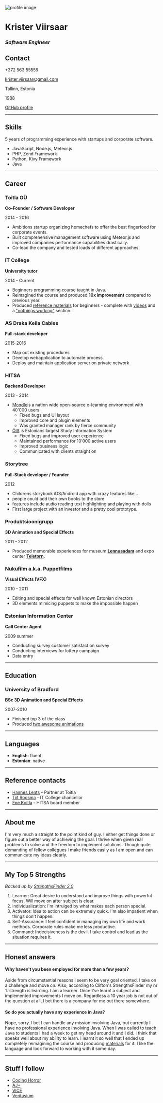 ![profile image](http://krister.ee/face.png)

# Krister Viirsaar
### *Software Engineer*

## Contact

+372 563 55555

krister.viirsaar@gmail.com

Tallinn, Estonia

1988

[GitHub profile](https://github.com/KristerV)

-----

## Skills

5 years of programming experience with startups and corporate software.

* JavaScript, Node.js, Meteor.js
* PHP, Zend Framework
* Python, Kivy Framework
* Java

-----

## Career

### Toitla OÜ

**Co-Founder / Software Developer**

2014 - 2016

* Ambitions startup organizing homechefs to offer the best fingerfood for corporate events.
* Built comprehensive management software using Meteor.js and improved companies performance capabilities drastically.
* Co-lead the company and tested loads of different approaches.

### IT College

**University tutor**

2014 - Current

* Beginners programming course taught in Java.
* Reimagined the course and produced **10x improvement** compared to previous year.
* Produced [reference materials](http://i200.itcollege.ee/) for beginners - complete with [videos](http://i200.itcollege.ee/Videod) and a ["nothings working"](http://i200.itcollege.ee/hadaabi) section.

### AS Draka Keila Cables

**Full-stack developer**

2015-2016

* Map out existing procedures
* Develop webapplication to automate process
* Deploy and maintain application server on private network

### HITSA

**Backend Developer**

2013 - 2014

* [Moodle](https://moodle.hitsa.ee/)is a nation wide open-source e-learning environment with 40'000 users
    * Fixed bugs and UI layout
    * Improved core and plugin elements
    * Was granted manager rank by fierce community
* [ÕIS](https://itcollege.ois.ee/) is Estonians largest Study Information System
    * Fixed bugs and improved user experience
    * Maintained performance for 10'000 active users
    * Improved business logic
    * Communicated with clients straight on

### Storytree

**Full-Stack developer / Founder**

2012

* Childrens storybook iOS/Android app with crazy features like...
* people could add their own books to the store
* features include audio reading text highlighting and playing with dolls
* First large project with an investor and a pretty cool prototype.

### Produktsioonigrupp

**3D Animation and Special Effects**

2011 - 2012

* Produced memorable experiences for museum [**Lennusadam**](https://vimeo.com/48703751) and expo center [**Teletorn**](https://vimeo.com/48732518).

### Nukufilm a.k.a. Puppetfilms

**Visual Effects (VFX)**

2010 - 2011

* Editing and special effects for well known Estonian directors
* 3D elements mimicing puppets to make the impossible happen

### Estonian Information Center

**Call Center Agent**

2009 summer

* Conducting survey customer satisfaction survey
* Conducting interviews for lottery campaign
* Data entry

-----

## Education

### University of Bradford

**BSc 3D Animation and Special Effects**

2007-2010

* Finished top 3 of the class
* Produced [two awesome animations](https://vimeo.com/search?q=krister+viirsaar)

-----

## Languages

* **English**: fluent
* **Estonian**: native

-----

## Reference contacts

* [Hannes Lents](https://www.linkedin.com/in/hanneslents) - Partner at Toitla
* [Tiit Roosma](http://www.itcollege.ee/it-kolledz/) - IT College chancellor
* [Ene Koitla](http://www.hitsa.ee/sihtasutusest/tootajad) - HITSA board member

-----

## About me

I'm very much a straight to the point kind of guy. I either get things done or figure out a better way of achieving the goal. I thrive when given real problems to solve and the freedom to implement solutions. Though quite demanding of fellow collegues I make friends easily as I am open and can communicate my ideas clearly.

-----

## My Top 5 Strengths

*Backed up by [StrengthsFinder 2.0](http://strengths.gallup.com/110440/About-StrengthsFinder-20.aspx)*

1. Learner: Great desire to understand and improve things with powerful focus. Will move on after subject is clear.
1. Individualization: I'm intruiged by what makes each person special.
1. Activator: Idea to action can be extremely quick. I'm also impatient when things don't happen.
1. Self-Assurance: I feel confident in managing my own life and work methods. Corporate rules make me less productive.
1. Command: Indecisiveness is the devil. I take control and lead as the situation requires it.

-----

## Honest answers

#### Why haven't you been employed for more than a few years?

Aside from circumstantial reasons I seem to be very goal oriented. I take on a challenge and move on. Also, according to Clifton's StrengthsFinder my nr 1. strength is learning. I am a learner. Once I've learnt a subject and implemented improvements I move on. Regardless a 10 year job is not out of the question at all, I bet there is a company for me out there somewhere.

#### So do you actually have any experience in Java?

Nope, sorry. I bet I can handle any mission involving Java, but currently I have no professional experience involving Java. When I was called to teach Java to students I had a week to get my head around it and I did. I think that speaks well about my ability to learn. I learnt it so well that I ended up completely reimagining the course and producing [materials](http://i200.itcollege.ee/) for it. I like the language and look forward to working with it some day.

-----

## Stuff I follow

* [Coding Horror](http://blog.codinghorror.com/)
* [AJ+](https://www.youtube.com/channel/UCV3Nm3T-XAgVhKH9jT0ViRg)
* [VICE](https://www.youtube.com/channel/UCn8zNIfYAQNdrFRrr8oibKw)
* [Veritasium](https://www.youtube.com/channel/UCHnyfMqiRRG1u-2MsSQLbXA)
